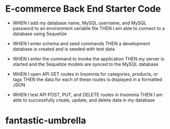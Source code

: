 # E-commerce Back End Starter Code

- WHEN I add my database name, MySQL username, and MySQL password to an environment variable file
  THEN I am able to connect to a database using Sequelize

- WHEN I enter schema and seed commands
  THEN a development database is created and is seeded with test data

- WHEN I enter the command to invoke the application
  THEN my server is started and the Sequelize models are synced to the MySQL database

- WHEN I open API GET routes in Insomnia for categories, products, or tags
  THEN the data for each of these routes is displayed in a formatted JSON

- WHEN I test API POST, PUT, and DELETE routes in Insomnia
  THEN I am able to successfully create, update, and delete data in my database
# fantastic-umbrella
